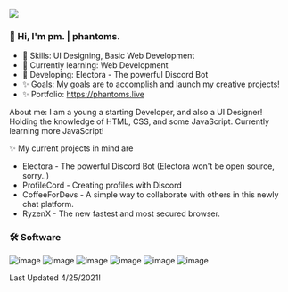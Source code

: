 ![](https://api.ghprofile.me/view?username=phan-toms)

### 👋 Hi, I'm pm. | phantoms.
- 👀 Skills: UI Designing, Basic Web Development
- 📝 Currently learning: Web Development
- 🌱 Developing: Electora - The powerful Discord Bot
- ✨ Goals: My goals are to accomplish and launch my creative projects!
- ✨ Portfolio: https://phantoms.live

About me: I am a young a starting Developer, and also a UI Designer! Holding the knowledge of HTML, CSS, and some JavaScript. Currently learning more JavaScript!
 
✨ My current projects in mind are
- Electora - The powerful Discord Bot (Electora won't be open source, sorry..)
- ProfileCord - Creating profiles with Discord 
- CoffeeForDevs - A simple way to collaborate with others in this newly chat platform.
- RyzenX - The new fastest and most secured browser. 

### 🛠️ Software
![image](https://user-images.githubusercontent.com/75280270/116026536-ce3cb900-a607-11eb-98a1-597be872bc3e.png)
![image](https://user-images.githubusercontent.com/75280270/116026548-d1d04000-a607-11eb-978a-f40117ccce87.png)
![image](https://user-images.githubusercontent.com/75280270/116026596-e6acd380-a607-11eb-80ed-a84ffd2778f8.png)
![image](https://user-images.githubusercontent.com/75280270/116026515-c41aba80-a607-11eb-973a-9ac851f1b9df.png)
![image](https://user-images.githubusercontent.com/75280270/116026570-da287b00-a607-11eb-8ec9-58efa7cbec82.png)
![image](https://user-images.githubusercontent.com/75280270/116026585-e0b6f280-a607-11eb-8647-e52f4c021d3d.png)

Last Updated 4/25/2021!
